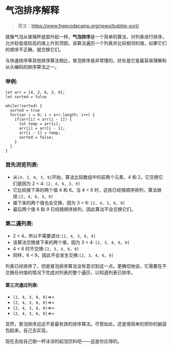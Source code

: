 # 气泡排序解释

> 原文：<https://www.freecodecamp.org/news/bubble-sort/>

就像气泡从玻璃杯底部升起一样，**气泡排序**是一个简单的算法，对列表进行排序，允许较低或较高的值上升到顶部。该算法遍历一个列表并比较相邻的值，如果它们的顺序不正确，就交换它们。

与快速排序等其他排序算法相比，冒泡排序是非常慢的。好处是它是最容易理解和从头编码的排序算法之一。

### **举例:**

```
let arr = [4, 2, 6, 3, 9];
let sorted = false

while(!sorted) {
  sorted = true
  for(var i = 0; i < arr.length; i++) {
    if(arr[i] < arr[i - 1]) {
      let temp = arr[i];
      arr[i] = arr[i - 1];
      arr[i - 1] = temp;
      sorted = false;
    }
  }
}
```

### 首先浏览列表:

*   从`[4, 2, 6, 3, 9]`开始，算法比较数组中的前两个元素，4 和 2。它交换它们是因为 2 < 4: `[2, 4, 6, 3, 9]`
*   它比较接下来的两个值 4 和 6。当 4 < 6 时，这些已经按顺序排列，算法继续:`[2, 4, 6, 3, 9]`
*   接下来的两个值也会交换，因为 3 < 6: `[2, 4, 3, 6, 9]`
*   最后两个值 6 和 9 已经按顺序排列，因此算法不会交换它们。

### 第二遍列表:

*   2 < 4，所以不需要调仓:`[2, 4, 3, 6, 9]`
*   该算法交换接下来的两个值，因为 3 < 4: `[2, 3, 4, 6, 9]`
*   4 < 6 时不交换:`[2, 3, 4, 6, 9]`
*   同样，6 < 9，因此不会发生交换:`[2, 3, 4, 6, 9]`

列表已经排序了，但是冒泡排序算法没有意识到这一点。更确切地说，它需要在不交换任何值的情况下完成对列表的整个遍历，以知道列表已排序。

#### **第三次通过列表:**

*   `[2, 4, 3, 6, 9]`=>= 
*   `[2, 4, 3, 6, 9]`=>= 
*   `[2, 4, 3, 6, 9]`=>= 
*   `[2, 4, 3, 6, 9]`=>= 

显然，冒泡排序远远不是最有效的排序算法。尽管如此，还是很简单的把你的脑袋包起来，自己去实现。

现在去给自己倒一杯冰凉的起泡饮料吧——这是你应得的。